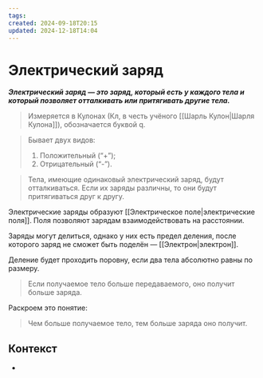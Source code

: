 ```yaml
---
tags: 
created: 2024-09-18T20:15
updated: 2024-12-18T14:04
---
```

# Электрический заряд

***Электрический заряд — это заряд, который есть у каждого тела и который позволяет отталкивать или притягивать другие тела.***

>Измеряется в Кулонах (Кл, в честь учёного [[Шарль Кулон|Шарля Кулона]]), обозначается буквой q.

> Бывает двух видов:
> 1. Положительный (“+”);
> 2. Отрицательный (“-”).

> Тела, имеющие одинаковый электрический заряд, будут отталкиваться.
> Если их заряды различны, то они будут притягиваться друг к другу.

Электрические заряды образуют [[Электрическое поле|электрические поля]]. Поля позволяют зарядам взаимодействовать на расстоянии.

Заряды могут делиться, однако у них есть предел деления, после которого заряд не сможет быть поделён — [[Электрон|электрон]]. 

Деление будет проходить поровну, если два тела абсолютно равны по размеру.
> Если получаемое тело больше передаваемого, оно получит больше заряда.

Раскроем это понятие:

>Чем больше получаемое тело, тем больше заряда оно получит.

## Контекст
- 

